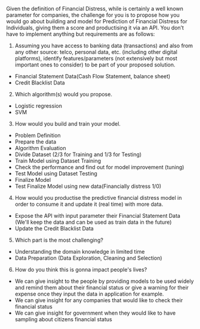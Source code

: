 Given the definition of Financial Distress, while is certainly a well known parameter for companies, the challenge for you is to propose how you would go about building and model for Prediction of Financial Distress for Individuals, giving them a score and productising it via an API.
You don’t have to implement anything but requirements are as follows:

1. Assuming you have access to banking data (transactions) and also from any other source: telco, personal data, etc. (including other digital platforms), identify features/parameters (not extensively but most important ones to consider) to be part of your proposed solution.
- Financial Statement Data(Cash Flow Statement, balance sheet)
- Credit Blacklist Data

2. Which algorithm(s) would you propose.
- Logistic regression 
- SVM
 
3. How would you build and train your model.
- Problem Definition
- Prepare the data
- Algorithm Evaluation
- Divide Dataset (2/3 for Training and 1/3 for Testing)
- Train Model using Dataset Training
- Check the performance and find out for model improvement (tuning)
- Test Model using Dataset Testing 
- Finalize Model
- Test Finalize Model using new data(Financially distress 1/0)

4. How would you productise the predictive financial distress model in order to consume it and update it (real time) with more data.
- Expose the API with input parameter their Financial Statement Data (We'll keep the data and can be used as train data in the future) 
- Update the Credit Blacklist Data

5. Which part is the most challenging? 
- Understanding the domain knowledge in limited time 
- Data Preparation (Data Exploration, Cleaning and Selection)

6. How do you think this is gonna impact people's lives? 
- We can give insight to the people by providing models to be used widely and remind them about their financial status or give a warning for their expense once they input the data in application for example. 
- We can give insight for any companies that would like to check their financial status
- We can give insight for government when they would like to have sampling about citizens financial status 
